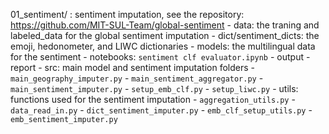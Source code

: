 01_sentiment/ : sentiment imputation, see the repository: https://github.com/MIT-SUL-Team/global-sentiment
    - data: the traning and labeled_data for the global sentiment imputation
    - dict/sentiment_dicts: the emoji, hedonometer, and LIWC dictionaries
    - models: the multilingual data for the sentiment
    - notebooks: `sentiment clf evaluator.ipynb`
    - output
    - report
    - src: main model and sentiment imputation folders
      - `main_geography_imputer.py`
      - `main_sentiment_aggregator.py`
      - `main_sentiment_imputer.py`
      - `setup_emb_clf.py`
      - `setup_liwc.py`
      - utils: functions used for the sentiment imputation
        - `aggregation_utils.py`
        - `data_read_in.py`
        - `dict_sentiment_imputer.py`
        - `emb_clf_setup_utils.py`
        - `emb_sentiment_imputer.py`
